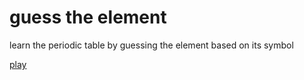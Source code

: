 # guess the element
learn the periodic table by guessing the element based on its symbol

[play](https://ssebastianoo.github.io/GuessTheElement)